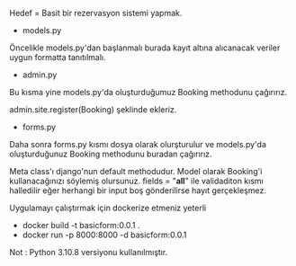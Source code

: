 Hedef = Basit bir rezervasyon sistemi yapmak.

* models.py 

Öncelikle models.py'dan başlanmalı burada kayıt altına alıcanacak veriler uygun formatta tanıtılmalı.

* admin.py

Bu kısma yine models.py'da oluşturduğumuz Booking methodunu çağırırız.

admin.site.register(Booking) şeklinde ekleriz.

* forms.py 

Daha sonra forms.py kısmı dosya olarak olurşturulur ve models.py'da oluşturduğunuz Booking methodunu buradan çağırırız. 

Meta class'ı django'nun default methodudur. Model olarak Booking'i kullanacağınızı söylemiş olursunuz. fields = "__all__" ile validaditon kısmı halledilir eğer herhangi bir input boş gönderilirse hayıt gerçekleşmez.


Uygulamayı çalıştırmak için dockerize etmeniz yeterli 

* docker build -t basicform:0.0.1 .  
* docker run -p 8000:8000 -d basicform:0.0.1 

Not : Python 3.10.8 versiyonu kullanılmıştır.
